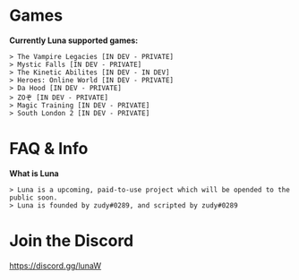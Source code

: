 # Games

**Currently Luna supported games:**

    > The Vampire Legacies [IN DEV - PRIVATE]
    > Mystic Falls [IN DEV - PRIVATE]
    > The Kinetic Abilites [IN DEV - IN DEV]
    > Heroes: Online World [IN DEV - PRIVATE]
    > Da Hood [IN DEV - PRIVATE]
    > ZOぞ [IN DEV - PRIVATE]
    > Magic Training [IN DEV - PRIVATE]
    > South London 2 [IN DEV - PRIVATE]
    
# FAQ & Info

**What is Luna**

    > Luna is a upcoming, paid-to-use project which will be opended to the public soon.
    > Luna is founded by zudy#0289, and scripted by zudy#0289
    
# Join the Discord

https://discord.gg/lunaW
